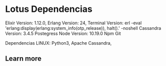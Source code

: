 # Lotus Dependencias

Elixir Version: 1.12.0,
Erlang Version: 24,
Terminal Version: erl -eval 'erlang:display(erlang:system_info(otp_release)), halt().'  -noshell
Cassandra Version: 3.4.5
Postegress
Node Version: 10.19.0
Npm
Git

Dependencias LINUX:
Python3,
Apache Cassandra,

## Learn more
